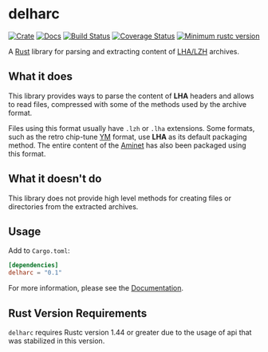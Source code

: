 delharc
=======

[![Crate][Crate img]][Crate Link]
[![Docs][Docs img]][Docs Link]
[![Build Status][Build img]][Build Link]
[![Coverage Status][Coverage img]][Coverage Link]
[![Minimum rustc version][rustc version img]][rustc version link]

A [Rust] library for parsing and extracting content of [LHA/LZH] archives.

What it does
------------

This library provides ways to parse the content of **LHA** headers and allows to read files, compressed with some of the methods used by the archive format.

Files using this format usually have `.lzh` or `.lha` extensions. Some formats, such as the retro chip-tune [YM] format, use **LHA** as its default packaging method. The entire content of the [Aminet] has also been packaged using this format.


What it doesn't do
------------------

This library does not provide high level methods for creating files or directories from the extracted archives.


Usage
-----

Add to `Cargo.toml`:

```toml
[dependencies]
delharc = "0.1"
```

For more information, please see the [Documentation][Docs Link].


Rust Version Requirements
-------------------------

`delharc` requires Rustc version 1.44 or greater due to the usage of api that was stabilized in this version.


[Rust]: https://www.rust-lang.org/
[LHA/LZH]: https://en.wikipedia.org/wiki/LHA_(file_format)
[Aminet]: https://aminet.net/
[YM]: http://leonard.oxg.free.fr/ymformat.html
[Crate Link]: https://crates.io/crates/rust-delharc
[Crate img]: https://img.shields.io/crates/v/delharc.svg
[Docs Link]: https://docs.rs/delharc
[Docs img]: https://docs.rs/delharc/badge.svg
[Build Link]: https://travis-ci.org/royaltm/rust-delharc
[Build img]: https://travis-ci.org/royaltm/rust-delharc.svg?branch=master
[Coverage Link]: https://coveralls.io/github/royaltm/rust-delharc?branch=master
[Coverage img]: https://coveralls.io/repos/github/royaltm/rust-delharc/badge.svg?branch=master
[rustc version link]: https://github.com/royaltm/rust-delharc#rust-version-requirements
[rustc version img]: https://img.shields.io/badge/rustc-1.44+-lightgray.svg
